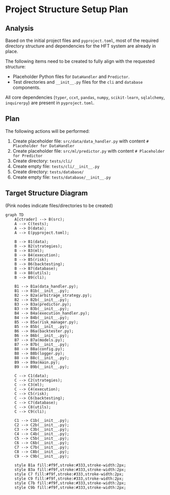 # Project Structure Setup Plan

## Analysis

Based on the initial project files and `pyproject.toml`, most of the required directory structure and dependencies for the HFT system are already in place.

The following items need to be created to fully align with the requested structure:
- Placeholder Python files for `DataHandler` and `Predictor`.
- Test directories and `__init__.py` files for the `cli` and `database` components.

All core dependencies (`typer`, `ccxt`, `pandas`, `numpy`, `scikit-learn`, `sqlalchemy`, `inquirerpy`) are present in `pyproject.toml`.

## Plan

The following actions will be performed:

1.  Create placeholder file: `src/data/data_handler.py` with content `# Placeholder for DataHandler`
2.  Create placeholder file: `src/ml/predictor.py` with content `# Placeholder for Predictor`
3.  Create directory: `tests/cli/`
4.  Create empty file: `tests/cli/__init__.py`
5.  Create directory: `tests/database/`
6.  Create empty file: `tests/database/__init__.py`

## Target Structure Diagram

(Pink nodes indicate files/directories to be created)

```mermaid
graph TD
    A[ctrader] --> B(src);
    A --> C(tests);
    A --> D(data);
    A --> E(pyproject.toml);

    B --> B1(data);
    B --> B2(strategies);
    B --> B3(ml);
    B --> B4(execution);
    B --> B5(risk);
    B --> B6(backtesting);
    B --> B7(database);
    B --> B8(utils);
    B --> B9(cli);

    B1 --> B1a(data_handler.py);
    B1 --> B1b(__init__.py);
    B2 --> B2a(arbitrage_strategy.py);
    B2 --> B2b(__init__.py);
    B3 --> B3a(predictor.py);
    B3 --> B3b(__init__.py);
    B4 --> B4a(execution_handler.py);
    B4 --> B4b(__init__.py);
    B5 --> B5a(risk_manager.py);
    B5 --> B5b(__init__.py);
    B6 --> B6a(backtester.py);
    B6 --> B6b(__init__.py);
    B7 --> B7a(models.py);
    B7 --> B7b(__init__.py);
    B8 --> B8a(config.py);
    B8 --> B8b(logger.py);
    B8 --> B8c(__init__.py);
    B9 --> B9a(main.py);
    B9 --> B9b(__init__.py);

    C --> C1(data);
    C --> C2(strategies);
    C --> C3(ml);
    C --> C4(execution);
    C --> C5(risk);
    C --> C6(backtesting);
    C --> C7(database);
    C --> C8(utils);
    C --> C9(cli);

    C1 --> C1b(__init__.py);
    C2 --> C2b(__init__.py);
    C3 --> C3b(__init__.py);
    C4 --> C4b(__init__.py);
    C5 --> C5b(__init__.py);
    C6 --> C6b(__init__.py);
    C7 --> C7b(__init__.py);
    C8 --> C8b(__init__.py);
    C9 --> C9b(__init__.py);

    style B1a fill:#f9f,stroke:#333,stroke-width:2px;
    style B3a fill:#f9f,stroke:#333,stroke-width:2px;
    style C7 fill:#f9f,stroke:#333,stroke-width:2px;
    style C9 fill:#f9f,stroke:#333,stroke-width:2px;
    style C7b fill:#f9f,stroke:#333,stroke-width:2px;
    style C9b fill:#f9f,stroke:#333,stroke-width:2px;